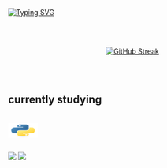 <br>
<br> 

[![Typing SVG](https://readme-typing-svg.herokuapp.com?font=Fira+Code&weight=300&size=50&duration=2000&pause=200&color=AFE1AF&center=true&vCenter=true&random=false&width=1000&lines=Hello%2C+my+name+is+Lara;;welcome%3A)](https://git.io/typing-svg)

<br>
<br>

<div align="center">
  
[![GitHub Streak](https://github-readme-streak-stats.herokuapp.com?user=laradepaula21&theme=vue-dark&locale=pt_BR&date_format=n%2Fj%5B%2FY%5D&card_width=900)](https://git.io/streak-stats)

</div>

<br>
<br>

<h2 align="left">currently studying</h2>

<div style="display: inline_block"><br>
  <img align="center" alt="Lara-Python" height="30" width="60" src="https://raw.githubusercontent.com/devicons/devicon/master/icons/python/python-original.svg">
</div>

##

<div> 
  <a href = "mailto:lara00depaula@gmail.com"><img src="https://img.shields.io/badge/-Gmail-%23333?style=for-the-badge&logo=gmail&logoColor=white" target="_blank"></a>
  <a href="https://www.linkedin.com/in/lara-de-paula-b461a21bb/" target="_blank"><img src="https://img.shields.io/badge/-LinkedIn-%230077B5?style=for-the-badge&logo=linkedin&logoColor=white" target="_blank"></a> 

</div>
<br>
<br>

